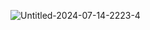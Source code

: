 

![Untitled-2024-07-14-2223-4](https://github.com/user-attachments/assets/d74ded57-af86-41b7-9d91-3ab6a1268426)


